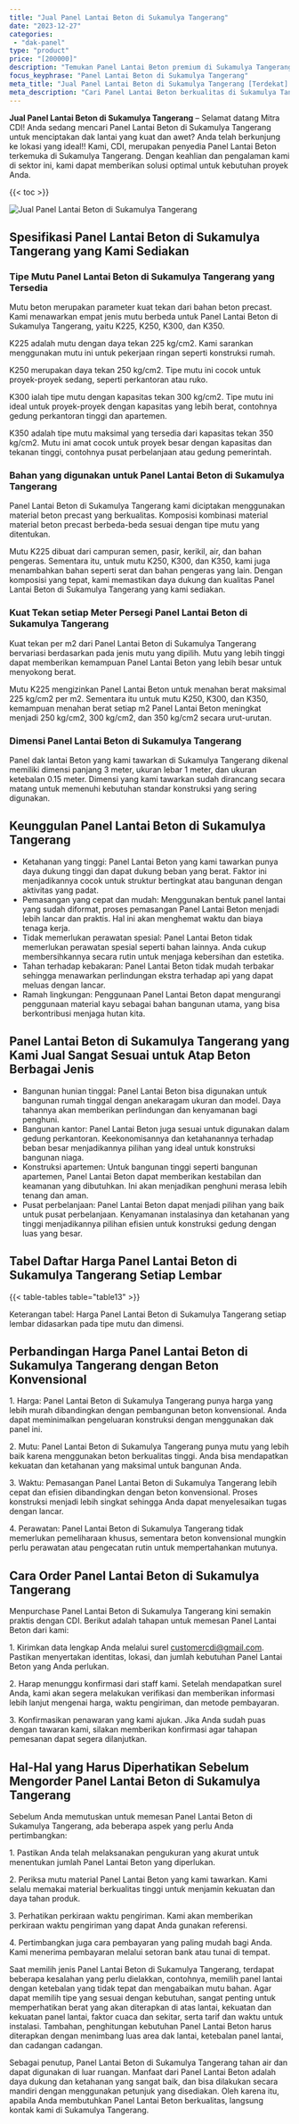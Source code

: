 ```yaml
---
title: "Jual Panel Lantai Beton di Sukamulya Tangerang"
date: "2023-12-27"
categories:
 - "dak-panel"
type: "product"
price: "[200000]"
description: "Temukan Panel Lantai Beton premium di Sukamulya Tangerang. Solusi ideal untuk proyek konstruksi dengan kualitas unggul, Panel Lantai Beton memberikan kekuatan maksimal untuk proyek pembangunan. Konsultasi gratis."
focus_keyphrase: "Panel Lantai Beton di Sukamulya Tangerang"
meta_title: "Jual Panel Lantai Beton di Sukamulya Tangerang [Terdekat] - CDI"
meta_description: "Cari Panel Lantai Beton berkualitas di Sukamulya Tangerang?. Tersedia Panel Lantai Beton premium untuk proyek konstruksi. Promo menarik hanya di sini."
---
```


**Jual Panel Lantai Beton di Sukamulya Tangerang** – Selamat datang Mitra CDI! Anda sedang mencari Panel Lantai Beton di Sukamulya Tangerang untuk menciptakan dak lantai yang kuat dan awet? Anda telah berkunjung ke lokasi yang ideal!! Kami, CDI, merupakan penyedia Panel Lantai Beton terkemuka di Sukamulya Tangerang. Dengan keahlian dan pengalaman kami di sektor ini, kami dapat memberikan solusi optimal untuk kebutuhan proyek Anda.

{{< toc >}}

![Jual Panel Lantai Beton di Sukamulya Tangerang](/images/dak-panel/dak-panel-10.jpg)

## Spesifikasi Panel Lantai Beton di Sukamulya Tangerang yang Kami Sediakan

### Tipe Mutu Panel Lantai Beton di Sukamulya Tangerang yang Tersedia

Mutu beton merupakan parameter kuat tekan dari bahan beton precast. Kami menawarkan empat jenis mutu berbeda untuk Panel Lantai Beton di Sukamulya Tangerang, yaitu K225, K250, K300, dan K350.

K225 adalah mutu dengan daya tekan 225 kg/cm2. Kami sarankan menggunakan mutu ini untuk pekerjaan ringan seperti konstruksi rumah.

K250 merupakan daya tekan 250 kg/cm2. Tipe mutu ini cocok untuk proyek-proyek sedang, seperti perkantoran atau ruko.

K300 ialah tipe mutu dengan kapasitas tekan 300 kg/cm2. Tipe mutu ini ideal untuk proyek-proyek dengan kapasitas yang lebih berat, contohnya gedung perkantoran tinggi dan apartemen.

K350 adalah tipe mutu maksimal yang tersedia dari kapasitas tekan 350 kg/cm2. Mutu ini amat cocok untuk proyek besar dengan kapasitas dan tekanan tinggi, contohnya pusat perbelanjaan atau gedung pemerintah.

### Bahan yang digunakan untuk Panel Lantai Beton di Sukamulya Tangerang

Panel Lantai Beton di Sukamulya Tangerang kami diciptakan menggunakan material beton precast yang berkualitas. Komposisi kombinasi material material beton precast berbeda-beda sesuai dengan tipe mutu yang ditentukan.

Mutu K225 dibuat dari campuran semen, pasir, kerikil, air, dan bahan pengeras. Sementara itu, untuk mutu K250, K300, dan K350, kami juga menambahkan bahan seperti serat dan bahan pengeras yang lain. Dengan komposisi yang tepat, kami memastikan daya dukung dan kualitas Panel Lantai Beton di Sukamulya Tangerang yang kami sediakan.

### Kuat Tekan setiap Meter Persegi Panel Lantai Beton di Sukamulya Tangerang

Kuat tekan per m2 dari Panel Lantai Beton di Sukamulya Tangerang bervariasi berdasarkan pada jenis mutu yang dipilih. Mutu yang lebih tinggi dapat memberikan kemampuan Panel Lantai Beton yang lebih besar untuk menyokong berat.

Mutu K225 mengizinkan Panel Lantai Beton untuk menahan berat maksimal 225 kg/cm2 per m2. Sementara itu untuk mutu K250, K300, dan K350, kemampuan menahan berat setiap m2 Panel Lantai Beton meningkat menjadi 250 kg/cm2, 300 kg/cm2, dan 350 kg/cm2 secara urut-urutan.

### Dimensi Panel Lantai Beton di Sukamulya Tangerang

Panel dak lantai Beton yang kami tawarkan di Sukamulya Tangerang dikenal memiliki dimensi panjang 3 meter, ukuran lebar 1 meter, dan ukuran ketebalan 0.15 meter. Dimensi yang kami tawarkan sudah dirancang secara matang untuk memenuhi kebutuhan standar konstruksi yang sering digunakan.

## Keunggulan Panel Lantai Beton di Sukamulya Tangerang

*   Ketahanan yang tinggi: Panel Lantai Beton yang kami tawarkan punya daya dukung tinggi dan dapat dukung beban yang berat. Faktor ini menjadikannya cocok untuk struktur bertingkat atau bangunan dengan aktivitas yang padat.
*   Pemasangan yang cepat dan mudah: Menggunakan bentuk panel lantai yang sudah diformat, proses pemasangan Panel Lantai Beton menjadi lebih lancar dan praktis. Hal ini akan menghemat waktu dan biaya tenaga kerja.
*   Tidak memerlukan perawatan spesial: Panel Lantai Beton tidak memerlukan perawatan spesial seperti bahan lainnya. Anda cukup membersihkannya secara rutin untuk menjaga kebersihan dan estetika.
*   Tahan terhadap kebakaran: Panel Lantai Beton tidak mudah terbakar sehingga menawarkan perlindungan ekstra terhadap api yang dapat meluas dengan lancar.
*   Ramah lingkungan: Penggunaan Panel Lantai Beton dapat mengurangi penggunaan material kayu sebagai bahan bangunan utama, yang bisa berkontribusi menjaga hutan kita.

## Panel Lantai Beton di Sukamulya Tangerang yang Kami Jual Sangat Sesuai untuk Atap Beton Berbagai Jenis

*   Bangunan hunian tinggal: Panel Lantai Beton bisa digunakan untuk bangunan rumah tinggal dengan anekaragam ukuran dan model. Daya tahannya akan memberikan perlindungan dan kenyamanan bagi penghuni.
*   Bangunan kantor: Panel Lantai Beton juga sesuai untuk digunakan dalam gedung perkantoran. Keekonomisannya dan ketahanannya terhadap beban besar menjadikannya pilihan yang ideal untuk konstruksi bangunan niaga.
*   Konstruksi apartemen: Untuk bangunan tinggi seperti bangunan apartemen, Panel Lantai Beton dapat memberikan kestabilan dan keamanan yang dibutuhkan. Ini akan menjadikan penghuni merasa lebih tenang dan aman.
*   Pusat perbelanjaan: Panel Lantai Beton dapat menjadi pilihan yang baik untuk pusat perbelanjaan. Kenyamanan instalasinya dan ketahanan yang tinggi menjadikannya pilihan efisien untuk konstruksi gedung dengan luas yang besar.

## Tabel Daftar Harga Panel Lantai Beton di Sukamulya Tangerang Setiap Lembar

{{< table-tables table="table13" >}}

Keterangan tabel: Harga Panel Lantai Beton di Sukamulya Tangerang setiap lembar didasarkan pada tipe mutu dan dimensi.

## Perbandingan Harga Panel Lantai Beton di Sukamulya Tangerang dengan Beton Konvensional

1\.  Harga: Panel Lantai Beton di Sukamulya Tangerang punya harga yang lebih murah dibandingkan dengan pembangunan beton konvensional. Anda dapat meminimalkan pengeluaran konstruksi dengan menggunakan dak panel ini.

2\.  Mutu: Panel Lantai Beton di Sukamulya Tangerang punya mutu yang lebih baik karena menggunakan beton berkualitas tinggi. Anda bisa mendapatkan kekuatan dan ketahanan yang maksimal untuk bangunan Anda.

3\.  Waktu: Pemasangan Panel Lantai Beton di Sukamulya Tangerang lebih cepat dan efisien dibandingkan dengan beton konvensional. Proses konstruksi menjadi lebih singkat sehingga Anda dapat menyelesaikan tugas dengan lancar.

4\.  Perawatan: Panel Lantai Beton di Sukamulya Tangerang tidak memerlukan pemeliharaan khusus, sementara beton konvensional mungkin perlu perawatan atau pengecatan rutin untuk mempertahankan mutunya.

## Cara Order Panel Lantai Beton di Sukamulya Tangerang

Menpurchase Panel Lantai Beton di Sukamulya Tangerang kini semakin praktis dengan CDI. Berikut adalah tahapan untuk memesan Panel Lantai Beton dari kami:

1\.  Kirimkan data lengkap Anda melalui surel customercdi@gmail.com. Pastikan menyertakan identitas, lokasi, dan jumlah kebutuhan Panel Lantai Beton yang Anda perlukan.

2\.  Harap menunggu konfirmasi dari staff kami. Setelah mendapatkan surel Anda, kami akan segera melakukan verifikasi dan memberikan informasi lebih lanjut mengenai harga, waktu pengiriman, dan metode pembayaran.

3\.  Konfirmasikan penawaran yang kami ajukan. Jika Anda sudah puas dengan tawaran kami, silakan memberikan konfirmasi agar tahapan pemesanan dapat segera dilanjutkan.

## Hal-Hal yang Harus Diperhatikan Sebelum Mengorder Panel Lantai Beton di Sukamulya Tangerang

Sebelum Anda memutuskan untuk memesan Panel Lantai Beton di Sukamulya Tangerang, ada beberapa aspek yang perlu Anda pertimbangkan:

1\.  Pastikan Anda telah melaksanakan pengukuran yang akurat untuk menentukan jumlah Panel Lantai Beton yang diperlukan.

2\.  Periksa mutu material Panel Lantai Beton yang kami tawarkan. Kami selalu memakai material berkualitas tinggi untuk menjamin kekuatan dan daya tahan produk.

3\.  Perhatikan perkiraan waktu pengiriman. Kami akan memberikan perkiraan waktu pengiriman yang dapat Anda gunakan referensi.

4\.  Pertimbangkan juga cara pembayaran yang paling mudah bagi Anda. Kami menerima pembayaran melalui setoran bank atau tunai di tempat.

Saat memilih jenis Panel Lantai Beton di Sukamulya Tangerang, terdapat beberapa kesalahan yang perlu dielakkan, contohnya, memilih panel lantai dengan ketebalan yang tidak tepat dan mengabaikan mutu bahan. Agar dapat memilih tipe yang sesuai dengan kebutuhan, sangat penting untuk memperhatikan berat yang akan diterapkan di atas lantai, kekuatan dan kekuatan panel lantai, faktor cuaca dan sekitar, serta tarif dan waktu untuk instalasi. Tambahan, penghitungan kebutuhan Panel Lantai Beton harus diterapkan dengan menimbang luas area dak lantai, ketebalan panel lantai, dan cadangan cadangan.

Sebagai penutup, Panel Lantai Beton di Sukamulya Tangerang tahan air dan dapat digunakan di luar ruangan. Manfaat dari Panel Lantai Beton adalah daya dukung dan ketahanan yang sangat baik, dan bisa dilakukan secara mandiri dengan menggunakan petunjuk yang disediakan. Oleh karena itu, apabila Anda membutuhkan Panel Lantai Beton berkualitas, langsung kontak kami di Sukamulya Tangerang.